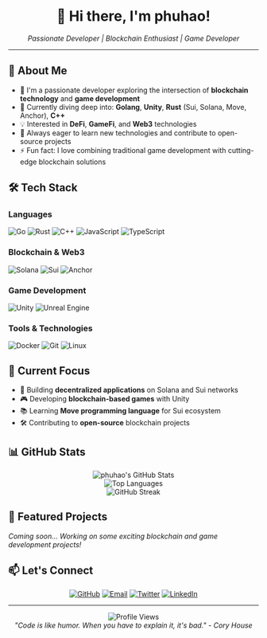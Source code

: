 <div align="center">
  <h1>👋 Hi there, I'm phuhao!</h1>
  <p><em>Passionate Developer | Blockchain Enthusiast | Game Developer</em></p>
</div>

---

## 🚀 About Me

- 🔭 I'm a passionate developer exploring the intersection of **blockchain technology** and **game development**
- 🌱 Currently diving deep into: **Golang**, **Unity**, **Rust** (Sui, Solana, Move, Anchor), **C++**
- 💡 Interested in **DeFi**, **GameFi**, and **Web3** technologies
- 🎯 Always eager to learn new technologies and contribute to open-source projects
- ⚡ Fun fact: I love combining traditional game development with cutting-edge blockchain solutions

## 🛠️ Tech Stack

### Languages
![Go](https://img.shields.io/badge/Go-00ADD8?style=for-the-badge&logo=go&logoColor=white)
![Rust](https://img.shields.io/badge/Rust-000000?style=for-the-badge&logo=rust&logoColor=white)
![C++](https://img.shields.io/badge/C++-00599C?style=for-the-badge&logo=cplusplus&logoColor=white)
![JavaScript](https://img.shields.io/badge/JavaScript-F7DF1E?style=for-the-badge&logo=javascript&logoColor=black)
![TypeScript](https://img.shields.io/badge/TypeScript-007ACC?style=for-the-badge&logo=typescript&logoColor=white)

### Blockchain & Web3
![Solana](https://img.shields.io/badge/Solana-9945FF?style=for-the-badge&logo=solana&logoColor=white)
![Sui](https://img.shields.io/badge/Sui-4DA2FF?style=for-the-badge&logo=sui&logoColor=white)
![Anchor](https://img.shields.io/badge/Anchor-512BD4?style=for-the-badge&logo=anchor&logoColor=white)

### Game Development
![Unity](https://img.shields.io/badge/Unity-000000?style=for-the-badge&logo=unity&logoColor=white)
![Unreal Engine](https://img.shields.io/badge/Unreal_Engine-313131?style=for-the-badge&logo=unrealengine&logoColor=white)

### Tools & Technologies
![Docker](https://img.shields.io/badge/Docker-2496ED?style=for-the-badge&logo=docker&logoColor=white)
![Git](https://img.shields.io/badge/Git-F05032?style=for-the-badge&logo=git&logoColor=white)
![Linux](https://img.shields.io/badge/Linux-FCC624?style=for-the-badge&logo=linux&logoColor=black)

## 🎯 Current Focus

- 🔗 Building **decentralized applications** on Solana and Sui networks
- 🎮 Developing **blockchain-based games** with Unity
- 📚 Learning **Move programming language** for Sui ecosystem
- 🛠️ Contributing to **open-source** blockchain projects

## 📊 GitHub Stats

<div align="center">
  <img src="https://github-readme-stats.vercel.app/api?username=phuhao00&show_icons=true&theme=tokyonight&hide_border=true&count_private=true" alt="phuhao's GitHub Stats" />
</div>

<div align="center">
  <img src="https://github-readme-stats.vercel.app/api/top-langs/?username=phuhao00&layout=compact&theme=tokyonight&hide_border=true" alt="Top Languages" />
</div>

<div align="center">
  <img src="https://github-readme-streak-stats.herokuapp.com/?user=phuhao00&theme=tokyonight&hide_border=true" alt="GitHub Streak" />
</div>

## 🌟 Featured Projects

*Coming soon... Working on some exciting blockchain and game development projects!*

## 📫 Let's Connect

<div align="center">
  
[![GitHub](https://img.shields.io/badge/GitHub-100000?style=for-the-badge&logo=github&logoColor=white)](https://github.com/phuhao00)
[![Email](https://img.shields.io/badge/Email-D14836?style=for-the-badge&logo=gmail&logoColor=white)](mailto:your.email@example.com)
[![Twitter](https://img.shields.io/badge/Twitter-1DA1F2?style=for-the-badge&logo=twitter&logoColor=white)](https://twitter.com/yourusername)
[![LinkedIn](https://img.shields.io/badge/LinkedIn-0077B5?style=for-the-badge&logo=linkedin&logoColor=white)](https://linkedin.com/in/yourusername)

</div>

---

<div align="center">
  <img src="https://komarev.com/ghpvc/?username=phuhao00&color=blueviolet&style=flat-square&label=Profile+Views" alt="Profile Views" />
</div>

<div align="center">
  <em>"Code is like humor. When you have to explain it, it's bad." - Cory House</em>
</div>

